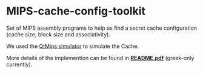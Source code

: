 # MIPS-cache-config-toolkit

Set of MIPS assembly programs to help us find a secret cache configuration (cache size, block size and associativity).

We used the [QtMips simulator](https://github.com/cvut/QtMips) to simulate the Cache.
 
More details of the implemention can be found in **[README.pdf](https://github.com/cmaraziaris/MIPS-cache-config-toolkit/blob/master/README.pdf)** (greek-only currently).

